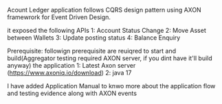 Acount Ledger application follows CQRS design pattern using AXON framewrork for Event Driven Design.

it exposed the following APIs
 1: Account Status Change
 2: Move Asset between Wallets
 3: Update posting status 
 4: Balance Enquiry

Prerequisite: followign prerequisite are reuiqred to start and build(Aggregator testing required AXON server, if you dint have it'll build anyway) the application 
1: Latest Axon server (https://www.axoniq.io/download)
2: java 17

I have added Application Manual to knwo more about the application flow and testing evidence along with AXON events
